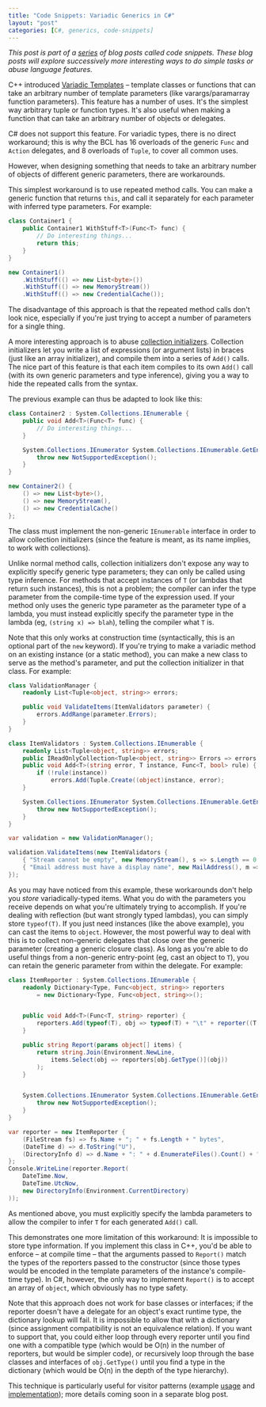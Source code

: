 ```yaml
---
title: "Code Snippets: Variadic Generics in C#"
layout: "post"
categories: [C#, generics, code-snippets]
---
```


_This post is part of a [series](/#code-snippets) of blog posts called code snippets.  These blog posts will explore successively more interesting ways to do simple tasks or abuse language features._

C++ introduced [Variadic Templates](https://en.wikipedia.org/wiki/Variadic_template) &ndash; template classes or functions that can take an arbitrary number of template parameters (like varargs/paramarray function parameters).  This feature has a number of uses.  It's the simplest way arbitrary tuple or function types.  It's also useful when making a function that can take an arbitrary number of objects or delegates.

C# does not support this feature.  For variadic types, there is no direct workaround; this is why the BCL has 16 overloads of the generic `Func` and `Action` delegates, and 8 overloads of `Tuple`, to cover all common uses.

However, when designing something that needs to take an arbitrary number of objects of different generic parameters, there are workarounds.

This simplest workaround is to use repeated method calls.  You can make a generic function that returns `this`, and call it separately for each parameter with inferred type parameters.  For example:

```csharp
class Container1 {
    public Container1 WithStuff<T>(Func<T> func) {
        // Do interesting things...
        return this;
    }
}

new Container1()
    .WithStuff(() => new List<byte>())
    .WithStuff(() => new MemoryStream())
    .WithStuff(() => new CredentialCache());
```

The disadvantage of this approach is that the repeated method calls don't look nice, especially if you're just trying to accept a number of parameters for a single thing.

A more interesting approach is to abuse [collection initializers](https://msdn.microsoft.com/en-us/library/bb384062).  Collection initializers let you write a list of expressions (or argument lists) in braces (just like an array initializer), and compile them into a series of `Add()` calls.  The nice part of this feature is that each item compiles to its own `Add()` call (with its own generic parameters and type inference), giving you a way to hide the repeated calls from the syntax.

The previous example can thus be adapted to look like this:

```csharp
class Container2 : System.Collections.IEnumerable {
    public void Add<T>(Func<T> func) {
        // Do interesting things...
    }

    System.Collections.IEnumerator System.Collections.IEnumerable.GetEnumerator() {
        throw new NotSupportedException();
    }
}

new Container2() {
    () => new List<byte>(),
    () => new MemoryStream(),
    () => new CredentialCache()
};
```

The class must implement the non-generic `IEnumerable` interface in order to allow collection initializers (since the feature is meant, as its name implies, to work with collections).

Unlike normal method calls, collection initializers don't expose any way to explicitly specify generic type parameters; they can only be called using type inference.  For methods that accept instances of `T` (or lambdas that return such instances), this is not a problem; the compiler can infer the type parameter from the compile-time type of the expression used.  If your method only uses the generic type parameter as the parameter type of a lambda, you must instead explicitly specify the parameter type in the lambda (eg, `(string x) => blah`), telling the compiler what `T` is.

Note that this only works at construction time (syntactically, this is an optional part of the `new` keyword).  If you're trying to make a variadic method on an existing instance (or a static method), you can make a new class to serve as the method's parameter, and put the collection initializer in that class.  For example:

```csharp
class ValidationManager {
    readonly List<Tuple<object, string>> errors;

    public void ValidateItems(ItemValidators parameter) {
        errors.AddRange(parameter.Errors);
    }
}

class ItemValidators : System.Collections.IEnumerable {
    readonly List<Tuple<object, string>> errors;
    public IReadOnlyCollection<Tuple<object, string>> Errors => errors.AsReadOnly();
    public void Add<T>(string error, T instance, Func<T, bool> rule) {
        if (!rule(instance))
            errors.Add(Tuple.Create((object)instance, error);
    }

    System.Collections.IEnumerator System.Collections.IEnumerable.GetEnumerator() {
        throw new NotSupportedException();
    }
}

var validation = new ValidationManager();

validation.ValidateItems(new ItemValidators {
    { "Stream cannot be empty", new MemoryStream(), s => s.Length == 0 },
    { "Email address must have a display name", new MailAddress(), m => string.IsNullOrWhiteSpace(m.DisplayName) }
});
```

As you may have noticed from this example, these workarounds don't help you _store_ variadically-typed items.  What you do with the parameters you receive depends on what you're ultimately trying to accomplish.  If you're dealing with reflection (but want strongly typed lambdas), you can simply store `typeof(T)`.  If you just need instances (like the above example), you can cast the items to `object`.  However, the most powerful way to deal with this is to collect non-generic delegates that close over the generic parameter (creating a generic closure class).  As long as you're able to do useful things from a non-generic entry-point (eg, cast an object to `T`), you can retain the generic parameter from within the delegate.  For example:


```csharp
class ItemReporter : System.Collections.IEnumerable {
    readonly Dictionary<Type, Func<object, string>> reporters
        = new Dictionary<Type, Func<object, string>>();


    public void Add<T>(Func<T, string> reporter) {
        reporters.Add(typeof(T), obj => typeof(T) + "\t" + reporter((T)obj));
    }

    public string Report(params object[] items) {
        return string.Join(Environment.NewLine,
            items.Select(obj => reporters[obj.GetType()](obj))
        );
    }


    System.Collections.IEnumerator System.Collections.IEnumerable.GetEnumerator() {
        throw new NotSupportedException();
    }
}

var reporter = new ItemReporter {
    (FileStream fs) => fs.Name + "; " + fs.Length + " bytes",
    (DateTime d) => d.ToString("U"),
    (DirectoryInfo d) => d.Name + ": " + d.EnumerateFiles().Count() + " files"};
Console.WriteLine(reporter.Report(
    DateTime.Now,
    DateTime.UtcNow, 
    new DirectoryInfo(Environment.CurrentDirectory)
));
```

As mentioned above, you must explicitly specify the lambda parameters to allow the compiler to infer `T` for each generated `Add()` call.

This demonstrates one more limitation of this workaround: It is impossible to store type information.  If you implement this class in C++, you'd be able to enforce &ndash; at compile time &ndash; that the arguments passed to `Report()` match the types of the reporters passed to the constructor (since those types would be encoded in the template parameters of the instance's compile-time type).  In C#, however, the only way to implement `Report()` is to accept an array of `object`, which obviously has no type safety.

Note that this approach does not work for base classes or interfaces; if the reporter doesn't have a delegate for an object's exact runtime type, the dictionary lookup will fail.  It is impossible to allow that with a dictionary (since assignment compatibility is not an equivalence relation).  If you want to support that, you could either loop through every reporter until you find one with a compatible type (which would be O(n) in the number of reporters, but would be simpler code), or recursively loop through the base classes and interfaces of `obj.GetType()` until you find a type in the dictionary (which would be O(n) in the depth of the type hierarchy).

This technique is particularly useful for visitor patterns (example [usage](https://github.com/madskristensen/WebEssentials2013/blob/9316c9f373d4d764148f01e1402a2bf7a2e4ffda/EditorExtensions/CSS/Adornments/ColorTagger.cs#L53-L62) and [implementation](https://github.com/madskristensen/WebEssentials2013/blob/9316c9f373d4d764148f01e1402a2bf7a2e4ffda/EditorExtensions/Shared/Helpers/Css/CssItemAggregator.cs)); more details coming soon in a separate blog post.